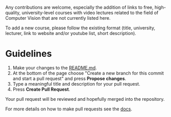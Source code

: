 Any contributions are welcome, especially the addition of links to free, high-quality, university-level courses with video lectures related to the field of Computer Vision that are not currently listed here. 

To add a new course, please follow the existing format (title, university, lecturer, link to website and/or youtube list, short description).

# Guidelines

1. Make your changes to the [README.md](https://github.com/kuzand/Computer-Vision-Video-Lectures/edit/master/README.md).
2. At the bottom of the page choose "Create a new branch for this commit and start a pull request" and press **Propose changes**.
3. Type a meaningful title and description for your pull request.
3. Press **Create Pull Request**.

Your pull request will be reviewed and hopefully merged into the repository.

For more details on how to make pull requests see the [docs](https://docs.github.com/en/github/collaborating-with-issues-and-pull-requests/creating-a-pull-request).
